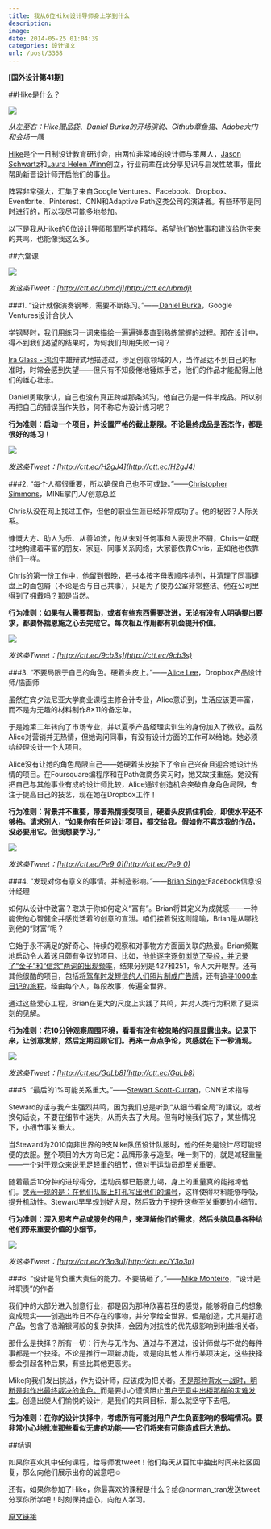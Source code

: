 ```yaml
---
title: 我从6位Hike设计导师身上学到什么
description: 
image: 
date: 2014-05-25 01:04:39
categories: 设计译文
url: /post/3368
---
```


**[国外设计第41期]**

##Hike是什么？

![](https://storageapi.fleek.co/0a3a8890-e65e-47ce-93d7-0442b9209d38-bucket/blog/posts/2014-05/05-25/1-g6U5zwsyeQVIaou3RguYDQ.jpeg)

*从左至右：Hike赠品袋、Daniel Burka的开场演说、Github章鱼猫、Adobe大门和会场一隅*

[Hike](http://www.hikecon.com/)是个一日制设计教育研讨会，由两位非常棒的设计师与策展人，[Jason Schwartz](https://twitter.com/jaycrimes)和[Laura Helen Winn](https://twitter.com/LauraHelenWinn)创立，行业前辈在此分享见识与启发性故事，借此帮助新晋设计师开启他们的事业。

阵容非常强大，汇集了来自Google Ventures、Facebook、Dropbox、Eventbrite、Pinterest、CNN和Adaptive Path这类公司的演讲者。有些环节是同时进行的，所以我尽可能多地参加。

以下是我从Hike的6位设计导师那里所学的精华。希望他们的故事和建议给你带来的共鸣，也能像我这么多。

##六堂课

![](https://storageapi.fleek.co/0a3a8890-e65e-47ce-93d7-0442b9209d38-bucket/blog/posts/2014-05/05-25/1-MTIshSY3Qp_ylhmM1-mnLw.jpeg)

*发这条Tweet：[http://ctt.ec/ubmdj](http://ctt.ec/ubmdj)*

###1. “设计就像演奏钢琴，需要不断练习。”——[ Daniel Burka](http://twitter.com/@dburka)，Google Ventures设计合伙人

学钢琴时，我们用练习一词来描绘一遍遍弹奏直到熟练掌握的过程。那在设计中，得不到我们渴望的结果时，为何我们却用失败一词？

[Ira Glass - 鸿沟](http://vimeo.com/24715531)中雄辩式地描述过，涉足创意领域的人，当作品达不到自己的标准时，时常会感到失望——但只有不知疲倦地锤炼手艺，他们的作品才能配得上他们的雄心壮志。

Daniel勇敢承认，自己也没有真正跨越那条鸿沟，他自己仍是一件半成品。所以别再把自己的错误当作失败，何不称它为设计练习呢？

**行为准则：启动一个项目，并设置严格的截止期限。不论最终成品是否杰作，都是很好的练习！**

![](https://storageapi.fleek.co/0a3a8890-e65e-47ce-93d7-0442b9209d38-bucket/blog/posts/2014-05/05-25/1-qYFK0gER-QR5r9PqIG0JbA.jpeg)

*发这条Tweet：[http://ctt.ec/H2gJ4](http://ctt.ec/H2gJ4)*

###2. “每个人都很重要，所以确保自己也不可或缺。”——[Christopher Simmons](http://twitter.com/@thisiscchs)，MINE掌门人/创意总监

Chris从没在网上找过工作，但他的职业生涯已经非常成功了。他的秘密？人际关系。

慷慨大方、助人为乐、从善如流，他从未对任何事和人表现出不屑，Chris一如既往地构建着丰富的朋友、家庭、同事关系网络，大家都依靠Chris，正如他也依靠他们一样。

Chris的第一份工作中，他留到很晚，把书本按字母表顺序排列，并清理了同事键盘上的面包屑（不论是否与自己共事），只是为了使办公室非常整洁。他在公司里得到了拥戴吗？那是当然。

**行为准则：如果有人需要帮助，或者有些东西需要改进，无论有没有人明确提出要求，都要怀揣恩施之心去完成它。每次相互作用都有机会提升价值。**

![](https://storageapi.fleek.co/0a3a8890-e65e-47ce-93d7-0442b9209d38-bucket/blog/posts/2014-05/05-25/1-ah8-IaWGpnhkC5UJjJPYsw.png)

*发这条Tweet：[http://ctt.ec/9cb3s](http://ctt.ec/9cb3s)*

###3. “不要局限于自己的角色。硬着头皮上。”——[ Alice Lee](http://twitter.com/byalicelee)，Dropbox产品设计师/插画师

虽然在宾夕法尼亚大学商业课程主修会计专业，Alice意识到，生活应该更丰富，而不是为无趣的材料制作8×11的备忘单。

于是她第二年转向了市场专业，并以夏季产品经理实训生的身份加入了微软。虽然Alice对营销并无热情，但她询问同事，有没有设计方面的工作可以给她。她必须给经理设计一个大项目。

Alice没有让她的角色局限自己——她硬着头皮接下了令自己兴奋且迎合她设计热情的项目。在Foursquare编程序和在Path做商务实习时，她又故技重施。她没有把自己与其他事业有成的设计师比较，Alice通过创造机会突破自身角色局限，专注于提高自己的技艺，现在她在Dropbox工作！

**行为准则：背景并不重要，带着热情接受项目，硬着头皮抓住机会，即使水平还不够格。请求别人，“如果你有任何设计项目，都交给我。假如你不喜欢我的作品，没必要用它。但我想要学习。”**

![](https://storageapi.fleek.co/0a3a8890-e65e-47ce-93d7-0442b9209d38-bucket/blog/posts/2014-05/05-25/1-5RFE6iaidDjb4NJ5GvnZEw.jpeg)

*发这条Tweet：[http://ctt.ec/Pe9_0](http://ctt.ec/Pe9_0)*

###4. “发现对你有意义的事情。并制造影响。”——[Brian Singer](https://www.facebook.com/pages/someguy/108852131289?ref=sgm)Facebook信息设计经理

如何从设计中致富？取决于你如何定义“富有”。Brian将其定义为成就感——一种能使他心智健全并感觉活着的创意的宣泄。咱们接着说这则隐喻，Brian是从哪找到他的“财富”呢？

它始于永不满足的好奇心、持续的观察和对事物方方面面关联的热爱。Brian频繁地启动令人着迷且颇有争议的项目。比如，他[他逐字逐句浏览了圣经，并记录了“金子”和“信念”两词的出现频率](http://www.iamsomeguy.com/gallery_goldfaith.html)，结果分别是427和251，令人大开眼界。还有其他很酷的项目，包括[将驾车时发短信的人们照片制成广告牌](http://time.com/35596/artist-secretly-takes-photos-of-people-texting-while-driving-and-puts-them-on-billboards/)，还有[追寻1000本日记的旅程](http://www.iamsomeguy.com/1000j_exhibitions.html)，经由每个人，每段故事，传遍全世界。

通过这些爱心工程，Brian在更大的尺度上实践了共鸣，并对人类行为积累了更深刻的见解。

**行为准则：花10分钟观察周围环境，看看有没有被忽略的问题显露出来。记录下来，让创意发酵，然后定期回顾它们。再来一点点争论，灵感就在下一秒涌现。**

![](https://storageapi.fleek.co/0a3a8890-e65e-47ce-93d7-0442b9209d38-bucket/blog/posts/2014-05/05-25/1-GIemPkAdqme2Me3c62w5jg.png)

*发这条Tweet：[http://ctt.ec/GaLb8](http://ctt.ec/GaLb8)*

###5. “最后的1%可能关系重大。”——[Stewart Scott-Curran](http://twitter.com/@stewartsc)，CNN艺术指导

Steward的话与我产生强烈共鸣，因为我们总是听到“从细节看全局”的建议，或者换句话说，不要在细节中迷失，从而失去了大局。但有时候我们忘了，某些情况下，小细节事关重大。

当Steward为2010南非世界的9支Nike队伍设计队服时，他的任务是设计尽可能轻便的衣服。整个项目的大方向已定：品牌形象与造型。唯一剩下的，就是减轻重量——一个对于观众来说无足轻重的细节，但对于运动员却至关重要。

随着最后10分钟的进球得分，运动员都已筋疲力竭，身上的重量真的能拖垮他们。[灵光一现的是：在他们队服上打孔写出他们的编号](http://matchstic.com/blog/wp-content/uploads/2012/08/USA-AWAY1.jpg)，这样使得材料能够呼吸，提升机动性。Steward早早规划好大局，然后致力于提升这些至关重要的小细节。

**行为准则：深入思考产品或服务的用户，来理解他们的需求，然后头脑风暴各种给他们带来重要价值的小细节。**

![](https://storageapi.fleek.co/0a3a8890-e65e-47ce-93d7-0442b9209d38-bucket/blog/posts/2014-05/05-25/1-QYkDAl9uT_94CJVfPPdMEQ.jpeg)

*发这条Tweet：[http://ctt.ec/Y3o3u](http://ctt.ec/Y3o3u)*

###6. “设计是背负重大责任的能力。不要搞砸了。”——[ Mike Monteiro](http://twitter.com/@monteiro)，“设计是种职责”的作者

我们中的大部分进入创意行业，都是因为那种欣喜若狂的感觉，能够将自己的想象变成现实——创造出昨日不存在的事物，并分享给全世界。但是创造，尤其是打造产品，包含了浩瀚银河般的复杂抉择，会因为对抗性的优先级影响到利益相关者。

那什么是抉择？所有一切：行为与无作为、通过与不通过，设计师做与不做的每件事都是一个抉择。不论是推行一项新功能，或是向其他人推行某项决定，这些抉择都会引起各种后果，有些比其他更恶劣。

Mike向我们发出挑战，作为设计师，应该成为把关者。[不是那种背水一战时，明断是非作出最终裁决的角色。](https://medium.com/the-year-of-the-looking-glass/5c48db173662)而是要小心谨慎阻止[用户无意中出柜那样的灾难发生](http://online.wsj.com/news/articles/SB10000872396390444165804578008740578200224)。创造出使人们愉悦的设计，是我们的共同目标，那么就坚守下去吧。

**行为准则：在你的设计抉择中，考虑所有可能对用户产生负面影响的极端情况。要非常小心地批准那些看似无害的功能——它们将来有可能造成巨大浩劫。**

##结语

如果你喜欢其中任何课程，给导师发tweet！他们每天从百忙中抽出时间来社区回复，那么向他们展示出你的诚意吧☺

还有，如果你参加了Hike，你最喜欢的课程是什么？给@norman_tran发送tweet分享你所学吧！时刻保持虚心，向他人学习。

[原文链接](https://medium.com/ux-ux-human-interfaces/6dc20169c2b8)